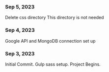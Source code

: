 ### Sep 5, 2023
Delete css directory 
This directory is not needed

### Sep 4, 2023
Google API and MongoDB connection set up

### Sep 3, 2023
Initial Commit. Gulp sass setup. Project Begins.